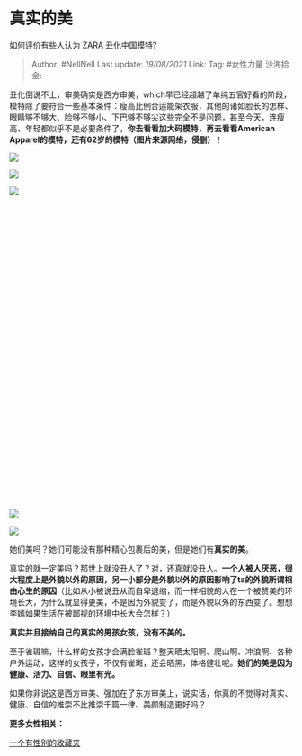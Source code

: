 # 真实的美

[如何评价有些人认为 ZARA 丑化中国模特?](https://www.zhihu.com/question/312524722/answer/601897191)

> Author: #NellNell
> Last update: *19/08/2021*
> Link:
> Tag: #女性力量 
> 沙海拾金:

丑化倒说不上，审美确实是西方审美，which早已经超越了单纯五官好看的阶段，模特除了要符合一些基本条件：瘦高比例合适能架衣服，其他的诸如脸长的怎样、眼睛够不够大、脸够不够小、下巴够不够尖这些完全不是问题，甚至今天，连瘦高、年轻都似乎不是必要条件了，**你去看看加大码模特，再去看看American Apparel的模特，还有62岁的模特（图片来源网络，侵删）**！

![](https://pic3.zhimg.com/50/v2-c9a8b37481a5d13c44b8c2b52c688b6e_720w.jpg?source=c8b7c179)

![](https://pic3.zhimg.com/80/v2-c9a8b37481a5d13c44b8c2b52c688b6e_720w.jpg?source=c8b7c179)

![](https://pic1.zhimg.com/50/v2-797a2b39fc753db01892c333c1c908ce_720w.jpg?source=c8b7c179)

![](data:image/svg+xml;utf8,<svg%20xmlns='http://www.w3.org/2000/svg'%20width='750'%20height='789'></svg>)

![](https://pic1.zhimg.com/50/v2-770b82c28aed1cea6998afc4ef7ac6f4_720w.jpg?source=c8b7c179)

![](https://pic1.zhimg.com/80/v2-770b82c28aed1cea6998afc4ef7ac6f4_720w.jpg?source=c8b7c179)

她们美吗？她们可能没有那种精心包裹后的美，但是她们有**真实的美**。

真实的就一定美吗？那世上就没丑人了？对，还真就没丑人。**一个人被人厌恶，很大程度上是外貌以外的原因，另一小部分是外貌以外的原因影响了ta的外貌所谓相由心生的原因**（比如从小被说丑从而自卑退缩，而一样相貌的人在一个被赞美的环境长大，为什么就显得更美，不是因为外貌变了，而是外貌以外的东西变了。想想李嫣如果生活在被鄙视的环境中长大会怎样？）

**真实并且接纳自己的真实的男孩女孩，没有不美的。**

至于雀斑嘛，什么样的女孩才会满脸雀斑？整天晒太阳啊、爬山啊、冲浪啊、各种户外运动，这样的女孩子，不仅有雀斑，还会晒黑，体格健壮呢。**她们的美是因为健康、活力、自信、眼里有光。**

如果你非说这是西方审美、强加在了东方审美上，说实话，你真的不觉得对真实、健康、自信的推崇不比推崇千篇一律、美颜制造更好吗？

**更多女性相关：**

[一个有性别的收藏夹](https://www.zhihu.com/collection/326955627)
